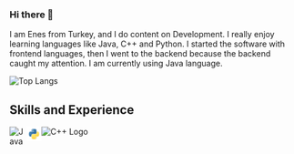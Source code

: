 ### Hi there 👋
I am Enes from Turkey, and I do content on Development. I really enjoy learning languages like Java, C++ and Python. I started the software with frontend languages, then I went to the backend because the backend caught my attention. I am currently using Java language.

![Top Langs](https://github-readme-stats.vercel.app/api/top-langs/?username=Reines5&theme=tokyonight)

## Skills and Experience
<img align="left" alt="Java" width="30px" src="https://cdn-icons-png.flaticon.com/512/143/143687.png" />
<img align="left "src="https://raw.githubusercontent.com/isocpp/logos/master/cpp_logo.png" alt="C++ Logo" width="26" />
<img align="left" alt="Python" width="26px" src="https://raw.githubusercontent.com/github/explore/cebd63002168a05a6a642f309227eefeccd92950/topics/python/python.png" />
